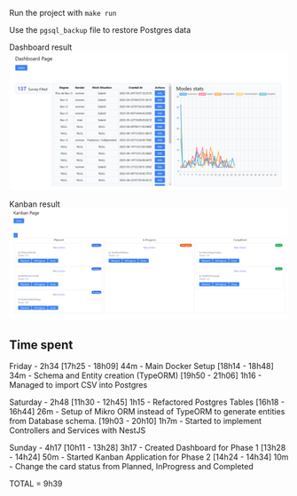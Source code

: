 
Run the project with `make run`

Use the `pgsql_backup` file to restore Postgres data


Dashboard result
![alt text](./dashboard.png)

Kanban result
![alt text](./kanban.png)


## Time spent

Friday - 2h34
[17h25 - 18h09] 44m - Main Docker Setup
[18h14 - 18h48] 34m - Schema and Entity creation (TypeORM)
[19h50 - 21h06] 1h16 - Managed to import CSV into Postgres


Saturday - 2h48
[11h30 - 12h45] 1h15 - Refactored Postgres Tables
[16h18 - 16h44] 26m - Setup of Mikro ORM instead of TypeORM to generate entities from Database schema.
[19h03 - 20h10] 1h7m - Started to implement Controllers and Services with NestJS


Sunday - 4h17
[10h11 - 13h28] 3h17 - Created Dashboard for Phase 1
[13h28 - 14h24] 50m - Started Kanban Application for Phase 2
[14h24 - 14h34] 10m - Change the card status from Planned, InProgress and Completed

TOTAL = 9h39
